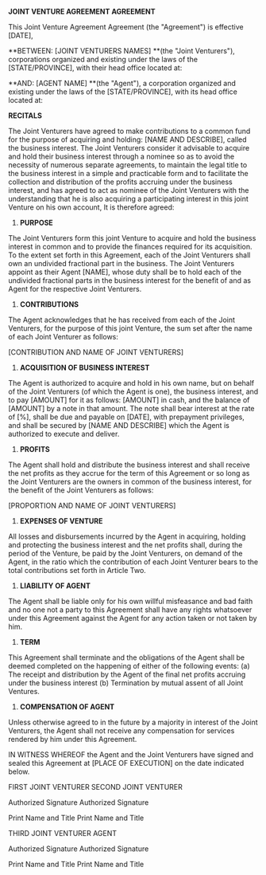 **JOINT VENTURE AGREEMENT AGREEMENT**

This Joint Venture Agreement Agreement (the "Agreement") is effective
\[DATE\],

**BETWEEN: \[JOINT VENTURERS NAMES\] **(the \"Joint Venturers\"),
corporations organized and existing under the laws of the
\[STATE/PROVINCE\], with their head office located at:

**AND: \[AGENT NAME\] **(the \"Agent\"), a corporation organized and
existing under the laws of the \[STATE/PROVINCE\], with its head office
located at:

**RECITALS**

The Joint Venturers have agreed to make contributions to a common fund
for the purpose of acquiring and holding: \[NAME AND DESCRIBE\], called
the business interest. The Joint Venturers consider it advisable to
acquire and hold their business interest through a nominee so as to
avoid the necessity of numerous separate agreements, to maintain the
legal title to the business interest in a simple and practicable form
and to facilitate the collection and distribution of the profits
accruing under the business interest, and has agreed to act as nominee
of the Joint Venturers with the understanding that he is also acquiring
a participating interest in this joint Venture on his own account, It is
therefore agreed:

1.  **PURPOSE**

The Joint Venturers form this joint Venture to acquire and hold the
business interest in common and to provide the finances required for its
acquisition. To the extent set forth in this Agreement, each of the
Joint Venturers shall own an undivided fractional part in the business.
The Joint Venturers appoint as their Agent \[NAME\], whose duty shall be
to hold each of the undivided fractional parts in the business interest
for the benefit of and as Agent for the respective Joint Venturers.

1.  **CONTRIBUTIONS**

The Agent acknowledges that he has received from each of the Joint
Venturers, for the purpose of this joint Venture, the sum set after the
name of each Joint Venturer as follows:

\[CONTRIBUTION AND NAME OF JOINT VENTURERS\]

1.  **ACQUISITION OF BUSINESS INTEREST**

The Agent is authorized to acquire and hold in his own name, but on
behalf of the Joint Venturers (of which the Agent is one), the business
interest, and to pay \[AMOUNT\] for it as follows: \[AMOUNT\] in cash,
and the balance of \[AMOUNT\] by a note in that amount. The note shall
bear interest at the rate of \[%\], shall be due and payable on
\[DATE\], with prepayment privileges, and shall be secured by \[NAME AND
DESCRIBE\] which the Agent is authorized to execute and deliver.

1.  **PROFITS**

The Agent shall hold and distribute the business interest and shall
receive the net profits as they accrue for the term of this Agreement or
so long as the Joint Venturers are the owners in common of the business
interest, for the benefit of the Joint Venturers as follows:

\[PROPORTION AND NAME OF JOINT VENTURERS\]

1.  **EXPENSES OF VENTURE**

All losses and disbursements incurred by the Agent in acquiring, holding
and protecting the business interest and the net profits shall, during
the period of the Venture, be paid by the Joint Venturers, on demand of
the Agent, in the ratio which the contribution of each Joint Venturer
bears to the total contributions set forth in Article Two.

1.  **LIABILITY OF AGENT**

The Agent shall be liable only for his own willful misfeasance and bad
faith and no one not a party to this Agreement shall have any rights
whatsoever under this Agreement against the Agent for any action taken
or not taken by him.

1.  **TERM**

This Agreement shall terminate and the obligations of the Agent shall be
deemed completed on the happening of either of the following events: (a)
The receipt and distribution by the Agent of the final net profits
accruing under the business interest (b) Termination by mutual assent of
all Joint Ventures.

1.  **COMPENSATION OF AGENT**

Unless otherwise agreed to in the future by a majority in interest of
the Joint Venturers, the Agent shall not receive any compensation for
services rendered by him under this Agreement.

IN WITNESS WHEREOF the Agent and the Joint Venturers have signed and
sealed this Agreement at \[PLACE OF EXECUTION\] on the date indicated
below.

FIRST JOINT VENTURER SECOND JOINT VENTURER

Authorized Signature Authorized Signature

Print Name and Title Print Name and Title

THIRD JOINT VENTURER AGENT

Authorized Signature Authorized Signature

Print Name and Title Print Name and Title
